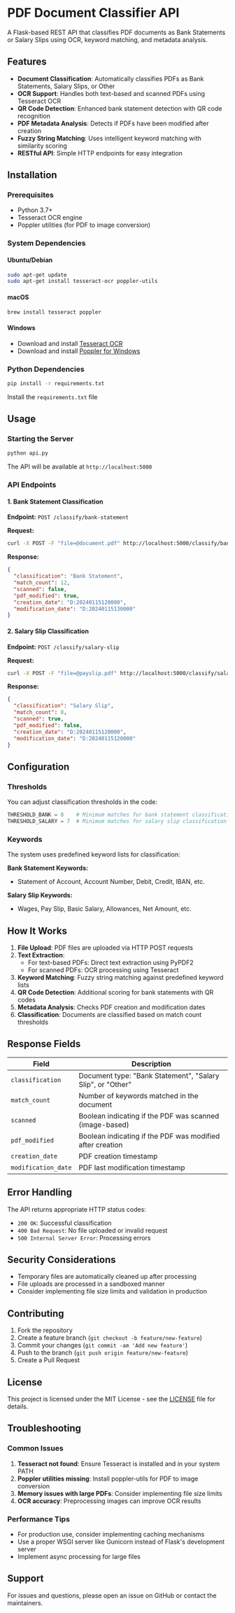 # PDF Document Classifier API

A Flask-based REST API that classifies PDF documents as Bank Statements or Salary Slips using OCR, keyword matching, and metadata analysis.

## Features

- **Document Classification**: Automatically classifies PDFs as Bank Statements, Salary Slips, or Other
- **OCR Support**: Handles both text-based and scanned PDFs using Tesseract OCR
- **QR Code Detection**: Enhanced bank statement detection with QR code recognition
- **PDF Metadata Analysis**: Detects if PDFs have been modified after creation
- **Fuzzy String Matching**: Uses intelligent keyword matching with similarity scoring
- **RESTful API**: Simple HTTP endpoints for easy integration

## Installation

### Prerequisites

- Python 3.7+
- Tesseract OCR engine
- Poppler utilities (for PDF to image conversion)

### System Dependencies

#### Ubuntu/Debian
```bash
sudo apt-get update
sudo apt-get install tesseract-ocr poppler-utils
```

#### macOS
```bash
brew install tesseract poppler
```

#### Windows
- Download and install [Tesseract OCR](https://github.com/tesseract-ocr/tesseract)
- Download and install [Poppler for Windows](https://blog.alivate.com.au/poppler-windows/)

### Python Dependencies

```bash
pip install -r requirements.txt
```

Install the `requirements.txt` file

## Usage

### Starting the Server

```bash
python api.py
```

The API will be available at `http://localhost:5000`

### API Endpoints

#### 1. Bank Statement Classification

**Endpoint:** `POST /classify/bank-statement`

**Request:**
```bash
curl -X POST -F "file=@document.pdf" http://localhost:5000/classify/bank-statement
```

**Response:**
```json
{
  "classification": "Bank Statement",
  "match_count": 12,
  "scanned": false,
  "pdf_modified": true,
  "creation_date": "D:20240115120000",
  "modification_date": "D:20240115130000"
}
```

#### 2. Salary Slip Classification

**Endpoint:** `POST /classify/salary-slip`

**Request:**
```bash
curl -X POST -F "file=@payslip.pdf" http://localhost:5000/classify/salary-slip
```

**Response:**
```json
{
  "classification": "Salary Slip",
  "match_count": 8,
  "scanned": true,
  "pdf_modified": false,
  "creation_date": "D:20240115120000",
  "modification_date": "D:20240115120000"
}
```

## Configuration

### Thresholds

You can adjust classification thresholds in the code:

```python
THRESHOLD_BANK = 8    # Minimum matches for bank statement classification
THRESHOLD_SALARY = 7  # Minimum matches for salary slip classification
```

### Keywords

The system uses predefined keyword lists for classification:

**Bank Statement Keywords:**
- Statement of Account, Account Number, Debit, Credit, IBAN, etc.

**Salary Slip Keywords:**
- Wages, Pay Slip, Basic Salary, Allowances, Net Amount, etc.

## How It Works

1. **File Upload**: PDF files are uploaded via HTTP POST requests
2. **Text Extraction**: 
   - For text-based PDFs: Direct text extraction using PyPDF2
   - For scanned PDFs: OCR processing using Tesseract
3. **Keyword Matching**: Fuzzy string matching against predefined keyword lists
4. **QR Code Detection**: Additional scoring for bank statements with QR codes
5. **Metadata Analysis**: Checks PDF creation and modification dates
6. **Classification**: Documents are classified based on match count thresholds

## Response Fields

| Field | Description |
|-------|-------------|
| `classification` | Document type: "Bank Statement", "Salary Slip", or "Other" |
| `match_count` | Number of keywords matched in the document |
| `scanned` | Boolean indicating if the PDF was scanned (image-based) |
| `pdf_modified` | Boolean indicating if the PDF was modified after creation |
| `creation_date` | PDF creation timestamp |
| `modification_date` | PDF last modification timestamp |

## Error Handling

The API returns appropriate HTTP status codes:

- `200 OK`: Successful classification
- `400 Bad Request`: No file uploaded or invalid request
- `500 Internal Server Error`: Processing errors

## Security Considerations

- Temporary files are automatically cleaned up after processing
- File uploads are processed in a sandboxed manner
- Consider implementing file size limits and validation in production

## Contributing

1. Fork the repository
2. Create a feature branch (`git checkout -b feature/new-feature`)
3. Commit your changes (`git commit -am 'Add new feature'`)
4. Push to the branch (`git push origin feature/new-feature`)
5. Create a Pull Request

## License

This project is licensed under the MIT License - see the [LICENSE](LICENSE) file for details.

## Troubleshooting

### Common Issues

1. **Tesseract not found**: Ensure Tesseract is installed and in your system PATH
2. **Poppler utilities missing**: Install poppler-utils for PDF to image conversion
3. **Memory issues with large PDFs**: Consider implementing file size limits
4. **OCR accuracy**: Preprocessing images can improve OCR results

### Performance Tips

- For production use, consider implementing caching mechanisms
- Use a proper WSGI server like Gunicorn instead of Flask's development server
- Implement async processing for large files

## Support

For issues and questions, please open an issue on GitHub or contact the maintainers.
